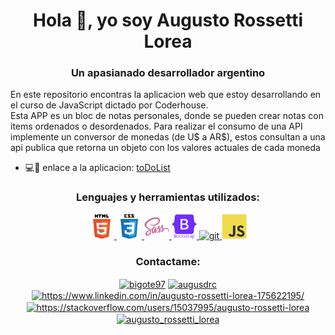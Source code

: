 <h1 align="center">Hola 👋, yo soy Augusto Rossetti Lorea</h1>
<h3 align="center">Un apasianado desarrollador argentino</h3>
<p>
  En este repositorio encontras la aplicacion web que estoy desarrollando en el curso de JavaScript dictado por Coderhouse.
  <br>
  Esta APP es un bloc de notas personales, donde se pueden crear notas con items ordenados o desordenados. Para realizar el consumo de una API implemente un conversor de monedas (de U$ a AR$), estos consultan a una api publica que retorna un objeto con los valores actuales de cada moneda
</p>

<!-- - 💻📲 enlace a la aplicacion: [toDoList](https://augusto-rossetti-lorea.000webhostapp.com/) -->

- 💻📲 enlace a la aplicacion: [toDoList](https://bigote97.github.io/final-js/)


<h3 align="center">Lenguajes y herramientas utilizados:</h3>
<p align="center">
  <a href="https://www.w3.org/html/" target="_blank"> 
    <img src="https://raw.githubusercontent.com/devicons/devicon/master/icons/html5/html5-original-wordmark.svg" alt="html5" width="40" height="40"/> 
  </a> 
  <a href="https://www.w3schools.com/css/" target="_blank"> 
    <img src="https://raw.githubusercontent.com/devicons/devicon/master/icons/css3/css3-original-wordmark.svg" alt="css3" width="40" height="40"/>
  </a>
  <a href="https://sass-lang.com" target="_blank"> 
    <img src="https://raw.githubusercontent.com/devicons/devicon/master/icons/sass/sass-original.svg" alt="sass" width="40" height="40"/>
  </a>
  <a href="https://getbootstrap.com" target="_blank"> 
    <img src="https://raw.githubusercontent.com/devicons/devicon/master/icons/bootstrap/bootstrap-plain-wordmark.svg" alt="bootstrap" width="40" height="40"/>
  </a> 
  <a href="https://git-scm.com/" target="_blank"> 
    <img src="https://www.vectorlogo.zone/logos/git-scm/git-scm-icon.svg" alt="git" width="40" height="40"/> 
  </a> 
  <a href="https://developer.mozilla.org/en-US/docs/Web/JavaScript" target="_blank"> 
    <img src="https://raw.githubusercontent.com/devicons/devicon/master/icons/javascript/javascript-original.svg" alt="javascript" width="40" height="40"/> 
  </a> 
</p>
 

<h3 align="center">Contactame:</h3>
<p align="center">
<a href="https://codepen.io/bigote97" target="_blank"><img align="center" src="https://cdn.jsdelivr.net/npm/simple-icons@3.0.1/icons/codepen.svg" alt="bigote97" height="30" width="40" /></a>
<a href="https://twitter.com/augusdrc" target="_blank"><img align="center" src="https://cdn.jsdelivr.net/npm/simple-icons@3.0.1/icons/twitter.svg" alt="augusdrc" height="30" width="40" /></a>
<a href="https://www.linkedin.com/in/augusto-rossetti-lorea-175622195/" target="_blank"><img align="center" src="https://cdn.jsdelivr.net/npm/simple-icons@3.0.1/icons/linkedin.svg" alt="https://www.linkedin.com/in/augusto-rossetti-lorea-175622195/" height="30" width="40" /></a>
<a href="https://stackoverflow.com/users/15037995/augusto-rossetti-lorea" target="_blank"><img align="center" src="https://cdn.jsdelivr.net/npm/simple-icons@3.0.1/icons/stackoverflow.svg" alt="https://stackoverflow.com/users/15037995/augusto-rossetti-lorea" height="30" width="40" /></a>
<a href="https://discord.gg/augusto_rossetti_lorea#9624" target="_blank"><img align="center" src="https://cdn.jsdelivr.net/npm/simple-icons@3.0.1/icons/discord.svg" alt="augusto_rossetti_lorea" height="30" width="40" /></a>
</p>

